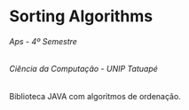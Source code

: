 # Sorting Algorithms
###### Aps - 4º Semestre
###### Ciência da Computação - UNIP Tatuapé

Biblioteca JAVA com algoritmos de ordenação.
